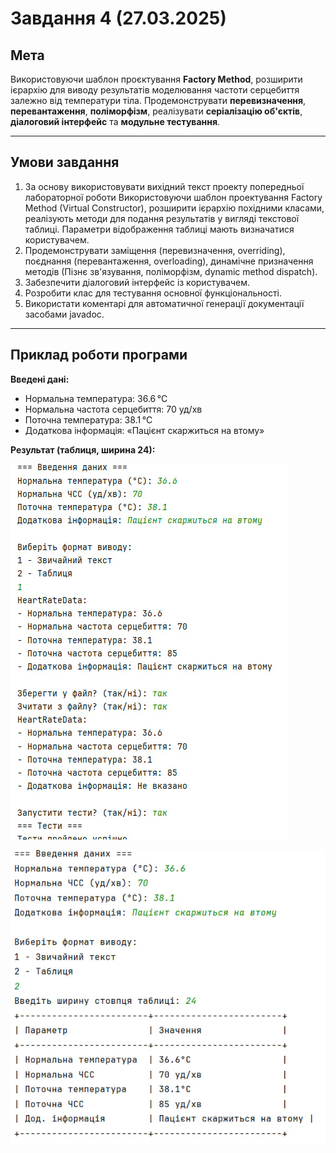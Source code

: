 # Завдання 4 (27.03.2025)

## Мета
Використовуючи шаблон проєктування **Factory Method**, розширити ієрархію для виводу результатів моделювання частоти серцебиття залежно від температури тіла. Продемонструвати **перевизначення**, **перевантаження**, **поліморфізм**, реалізувати **серіалізацію об'єктів**, **діалоговий інтерфейс** та **модульне тестування**.

---

## Умови завдання

1. За основу використовувати вихідний текст проекту попередньої лабораторної роботи Використовуючи шаблон проектування Factory Method (Virtual Constructor), розширити ієрархію похідними класами, реалізують методи для подання результатів у вигляді текстової
таблиці. Параметри відображення таблиці мають визначатися користувачем.
2. Продемонструвати заміщення (перевизначення, overriding), поєднання (перевантаження, overloading), динамічне призначення методів (Пізнє зв'язування, поліморфізм, dynamic method dispatch).
3. Забезпечити діалоговий інтерфейс із користувачем.
4. Розробити клас для тестування основної функціональності.
5. Використати коментарі для автоматичної генерації документації засобами javadoc.
---

## Приклад роботи програми

**Введені дані:**
- Нормальна температура: 36.6 °C
- Нормальна частота серцебиття: 70 уд/хв
- Поточна температура: 38.1 °C
- Додаткова інформація: «Пацієнт скаржиться на втому»

**Результат (таблиця, ширина 24):**

![4.1.jpg](4.1.jpg)

![4.2.jpg](4.2.jpg)
